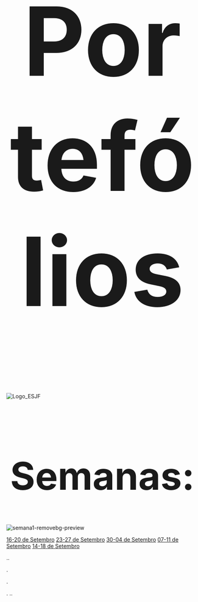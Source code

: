 <h1 style="text-align:center; font-size: 250">Portefólios</h1> 

![Logo_ESJF](https://github.com/user-attachments/assets/4fd8eb91-aa9a-4777-836d-d7b400d870f2)

<h1 style="text-align:center; font-size: 100">Semanas:</h1>

![semana1-removebg-preview](https://github.com/user-attachments/assets/b574e296-1634-4094-ad![semana1-removebg-preview](https://github.com/user-attachments/assets/b574e296-1634-4094-ad90-018eb1c1b9fc)90-018eb1c1b9fc)


[16-20 de Setembro](Semanas/port.md)   [23-27 de Setembro](Semanas/port.md)   [30-04 de Setembro](Semanas/port.md)  [07-11 de Setembro](Semanas/port.md)  [14-18 de Setembro](Semanas/port.md)





..











.










.














.
..
